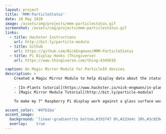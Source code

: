 ```yaml
---
layout: project
title: 'MMM-ParticleStatus'
date: 10 May 2020
image: /assets/img/projects/mmm-particlestatus.gif
screenshot: /assets/img/projects/mmm-particlestatus.gif
links:
  - title: Hackster Instructions
    url: http://bit.ly/particle-module
  - title: Github
    url: https://github.com/NickEngmann/MMM-ParticleStatus
  - title: Pi Display Hooks (Thingiverse)
    url: https://www.thingiverse.com/thing:4345616

caption: An Magic Mirror Module for ParticleIO devices
description: >
    Created a Magic Mirror Module to help display data about the status of my backyard garden. I have small, battery-powered, and mesh-networked devices across my garden that collect information that I made call In-Plants. And now he also has an easy way to collect and monitor all that information in one place! But this Magic Mirror Module will work for ALL ParticleIO events. If your interested in replicating my setup, follow the tutorial below.
    
    - [In-Plants tutorial](https://www.hackster.io/nick-engmann/in-plants-plant-soil-monitor-powered-by-particle-mesh-1a17f6)
    - [Magic Mirror Module Tutorial](http://bit.ly/particle-module)

    To make my 7" Raspberry Pi display work against a glass surface work I also designed and printed custom Pi Display Hooks that you can also find on [Thingiverse](https://www.thingiverse.com/thing:4345616).

accent_color: '#4fb1ba'
accent_image:
  background: 'linear-gradient(to bottom,#193747 0%,#233e4c 30%,#3c929e 50%,#d5d5d4 70%,#cdccc8 100%)'
  overlay:    true
---
```

